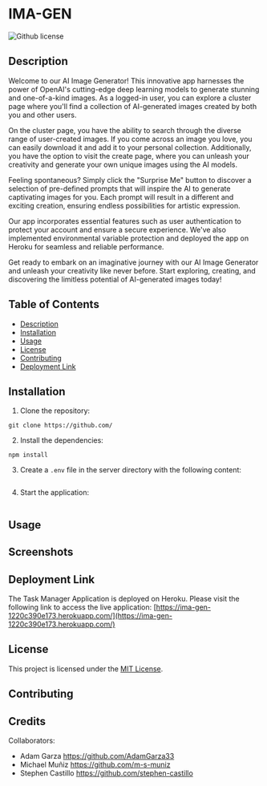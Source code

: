 # IMA-GEN
![Github license](https://img.shields.io/badge/license-MIT-mediumblue.svg)
## Description
Welcome to our AI Image Generator! This innovative app harnesses the power of OpenAI's cutting-edge deep learning models to generate stunning and one-of-a-kind images. As a logged-in user, you can explore a cluster page where you'll find a collection of AI-generated images created by both you and other users.

On the cluster page, you have the ability to search through the diverse range of user-created images. If you come across an image you love, you can easily download it and add it to your personal collection. Additionally, you have the option to visit the create page, where you can unleash your creativity and generate your own unique images using the AI models.

Feeling spontaneous? Simply click the "Surprise Me" button to discover a selection of pre-defined prompts that will inspire the AI to generate captivating images for you. Each prompt will result in a different and exciting creation, ensuring endless possibilities for artistic expression.

Our app incorporates essential features such as user authentication to protect your account and ensure a secure experience. We've also implemented environmental variable protection and deployed the app on Heroku for seamless and reliable performance.

Get ready to embark on an imaginative journey with our AI Image Generator and unleash your creativity like never before. Start exploring, creating, and discovering the limitless potential of AI-generated images today!



## Table of Contents
- [Description](#description)
- [Installation](#installation)
- [Usage](#usage)
- [License](#license)
- [Contributing](#contributing)
- [Deployment Link](#deployment-link)

## Installation

1. Clone the repository:

```
git clone https://github.com/
```

2. Install the dependencies:

```
npm install
```

3. Create a `.env` file in the server directory with the following content:

```

```

4. Start the application:

```

```

## Usage




## Screenshots




## Deployment Link

The Task Manager Application is deployed on Heroku. Please visit the following link to access the live application: [https://ima-gen-1220c390e173.herokuapp.com/](https://ima-gen-1220c390e173.herokuapp.com/)

## License

This project is licensed under the [MIT License](https://opensource.org/licenses/MIT).


## Contributing


## Credits

Collaborators:  

- Adam Garza https://github.com/AdamGarza33
- Michael Muñiz  https://github.com/m-s-muniz
- Stephen Castillo  https://github.com/stephen-castillo
